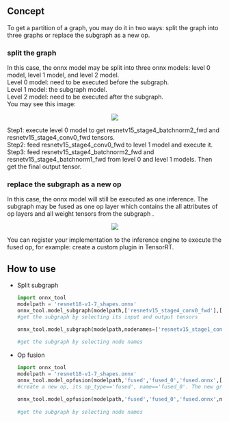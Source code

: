 ## Concept

To get a partition of a graph, you may do it in two ways: split the graph into three graphs or replace the subgraph as a new op.

### split the graph

In this case, the onnx model may be split into three onnx models: level 0 model, level 1 model, and level 2 model.  
Level 0 model: need to be executed before the subgraph.  
Level 1 model: the subgraph model.  
Level 2 model: need to be executed after the subgraph.  
You may see this image:
<p align="center">
  <img src="./resnet18_subgraph.png">
</p>

Step1: execute level 0 model to get resnetv15_stage4_batchnorm2_fwd and resnetv15_stage4_conv0_fwd tensors.  
Step2: feed resnetv15_stage4_conv0_fwd to level 1 model and execute it.  
Step3: feed resnetv15_stage4_batchnorm2_fwd and resnetv15_stage4_batchnorm1_fwd from level 0 and level 1 models. Then get the final output tensor.    

### replace the subgraph as a new op
In this case, the onnx model will still be executed as one inference. The subgraph may be fused as one op layer which contains the all attributes of
op layers and all weight tensors from the subgraph .
<p align="center">
  <img src="./resnet18_fused.png">
</p>
You can register your implementation to the inference engine to execute the fused op, for example: create a custom plugin in TensorRT.

## How to use 
* Split subgraph 
    ```python
    import onnx_tool
    modelpath = 'resnet18-v1-7_shapes.onnx'
    onnx_tool.model_subgraph(modelpath,['resnetv15_stage4_conv0_fwd'],['resnetv15_stage4_batchnorm1_fwd']) 
    #get the subgraph by selecting its input and output tensors
  
    onnx_tool.model_subgraph(modelpath,nodenames=['resnetv15_stage1_conv0_fwd','resnetv15_stage1_batchnorm0_fwd', \ 
                                                                                         'resnetv15_stage1_relu0_fwd'])
    #get the subgraph by selecting node names
    
    ```    
  
* Op fusion
    ```python
    import onnx_tool
    modelpath = 'resnet18-v1-7_shapes.onnx'
    onnx_tool.model_opfusion(modelpath,'fused','fused_0','fused.onnx',['resnetv15_stage4_conv0_fwd'],['resnetv15_stage4_batchnorm1_fwd']) 
    #create a new op, its op_type=='fused', name=='fused_0'. The new graph will be saved as 'fused.onnx'. 
  
    onnx_tool.model_opfusion(modelpath,'fused','fused_0','fused.onnx',nodenames=['resnetv15_stage1_conv0_fwd','resnetv15_stage1_batchnorm0_fwd',
                                                                                         'resnetv15_stage1_relu0_fwd'])
    #get the subgraph by selecting node names
      
